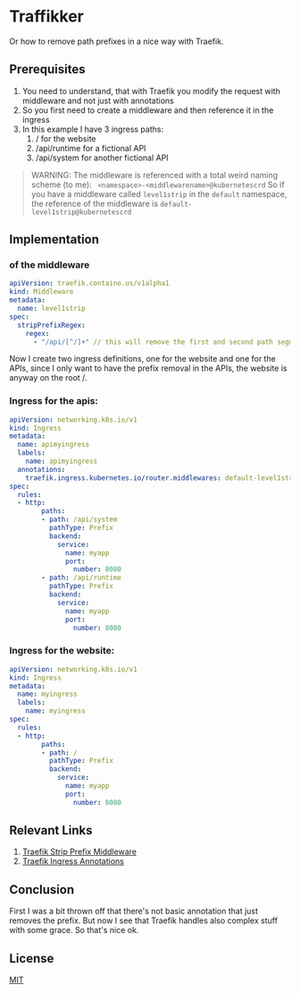 # Traffikker

Or how to remove path prefixes in a nice way with Traefik.

## Prerequisites
1. You need to understand, that with Traefik you modify the request with middleware and not just with annotations
2. So you first need to create a middleware and then reference it in the ingress
3. In this example I have 3 ingress paths:
   1. / for the website
   2. /api/runtime for a fictional API
   3. /api/system for another fictional API

> WARNING: The middleware is referenced with a total weird naming scheme (to me):
> ` <namespace>-<middlewarename>@kubernetescrd`
> So if you have a middleware called `level1strip` in the `default` namespace, the reference of the middleware is `default-level1strip@kubernetescrd`

## Implementation

### of the middleware
```yaml
apiVersion: traefik.containo.us/v1alpha1
kind: Middleware
metadata:
  name: level1strip
spec:
  stripPrefixRegex:
    regex:
      - "/api/[^/]+" // this will remove the first and second path segment (if has /api/ in it)
```
Now I create two ingress definitions, one for the website and one for the APIs, since I only want to have the prefix removal in the APIs, the website is anyway on the root /.
### Ingress for the apis:
```yaml
apiVersion: networking.k8s.io/v1
kind: Ingress
metadata:
  name: apimyingress
  labels:
    name: apimyingress
  annotations:
    traefik.ingress.kubernetes.io/router.middlewares: default-level1strip
spec:
  rules:
  - http:
        paths:
        - path: /api/system
          pathType: Prefix
          backend:
            service:
              name: myapp
              port:
                number: 8080
        - path: /api/runtime
          pathType: Prefix
          backend:
            service:
              name: myapp
              port:
                number: 8080
```

### Ingress for the website:
```yaml
apiVersion: networking.k8s.io/v1
kind: Ingress
metadata:
  name: myingress
  labels:
    name: myingress
spec:
  rules:
  - http:
        paths:
        - path: /
          pathType: Prefix
          backend:
            service:
              name: myapp
              port:
                number: 8080
```

## Relevant Links
1. [Traefik Strip Prefix Middleware](https://doc.traefik.io/traefik/middlewares/http/stripprefixregex/)
2. [Traefik Ingress Annotations](https://doc.traefik.io/traefik/routing/providers/kubernetes-ingress/#annotations)

## Conclusion
First I was a bit thrown off that there's not basic annotation that just removes the prefix. But now I see that Traefik handles also complex stuff with some grace. So that's nice ok.

## License
[MIT](https://choosealicense.com/licenses/mit/)